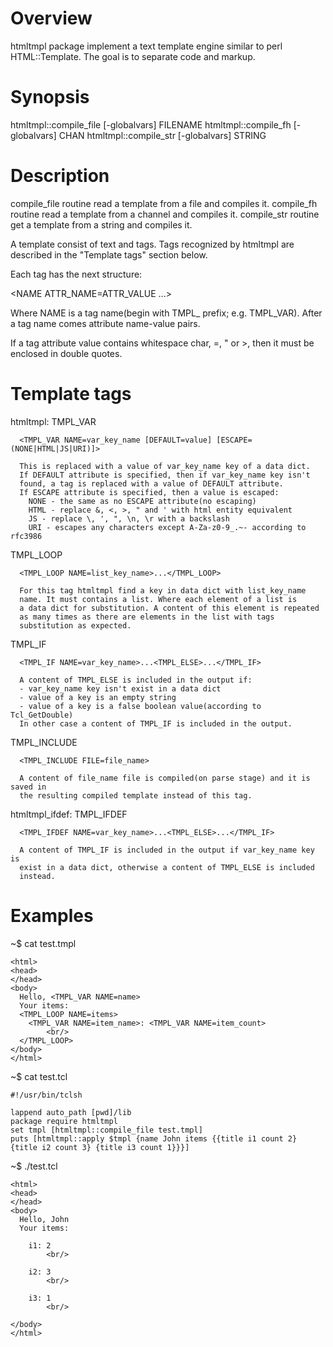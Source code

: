 Overview
=======
htmltmpl package implement a text template engine similar to perl
HTML::Template. The goal is to separate code and markup.

Synopsis
========

htmltmpl::compile_file [-globalvars] FILENAME
htmltmpl::compile_fh [-globalvars] CHAN
htmltmpl::compile_str [-globalvars] STRING

Description
===========
compile_file routine read a template from a file and compiles it.
compile_fh routine read a template from a channel and compiles it.
compile_str routine get a template from a string and compiles it.

A template consist of text and tags. Tags recognized by htmltmpl
are described in the "Template tags" section below.

Each tag has the next structure:

<NAME ATTR_NAME=ATTR_VALUE ...>

Where NAME is a tag name(begin with TMPL_ prefix; e.g. TMPL_VAR).
After a tag name comes attribute name-value pairs.

If a tag attribute value contains whitespace char, =, " or >, then
it must be enclosed in double quotes.

Template tags
=============
htmltmpl:
  TMPL_VAR

      <TMPL_VAR NAME=var_key_name [DEFAULT=value] [ESCAPE=(NONE|HTML|JS|URI)]>

      This is replaced with a value of var_key_name key of a data dict.
      If DEFAULT attribute is specified, then if var_key_name key isn't
      found, a tag is replaced with a value of DEFAULT attribute.
      If ESCAPE attribute is specified, then a value is escaped:
        NONE - the same as no ESCAPE attribute(no escaping)
        HTML - replace &, <, >, " and ' with html entity equivalent
        JS - replace \, ', ", \n, \r with a backslash
        URI - escapes any characters except A-Za-z0-9_.~- according to rfc3986

  TMPL_LOOP

      <TMPL_LOOP NAME=list_key_name>...</TMPL_LOOP>

      For this tag htmltmpl find a key in data dict with list_key_name
      name. It must contains a list. Where each element of a list is
      a data dict for substitution. A content of this element is repeated
      as many times as there are elements in the list with tags
      substitution as expected.

  TMPL_IF

      <TMPL_IF NAME=var_key_name>...<TMPL_ELSE>...</TMPL_IF>

      A content of TMPL_ELSE is included in the output if:
      - var_key_name key isn't exist in a data dict
      - value of a key is an empty string
      - value of a key is a false boolean value(according to Tcl_GetDouble)
      In other case a content of TMPL_IF is included in the output.

  TMPL_INCLUDE

      <TMPL_INCLUDE FILE=file_name>

      A content of file_name file is compiled(on parse stage) and it is saved in
      the resulting compiled template instead of this tag.

 htmltmpl_ifdef:
  TMPL_IFDEF

      <TMPL_IFDEF NAME=var_key_name>...<TMPL_ELSE>...</TMPL_IF>

      A content of TMPL_IF is included in the output if var_key_name key is
      exist in a data dict, otherwise a content of TMPL_ELSE is included
      instead.

Examples
========
~$ cat test.tmpl
```
<html>
<head>
</head>
<body>
  Hello, <TMPL_VAR NAME=name>
  Your items:
  <TMPL_LOOP NAME=items>
    <TMPL_VAR NAME=item_name>: <TMPL_VAR NAME=item_count>
        <br/>
  </TMPL_LOOP>
</body>
</html>
```
~$ cat test.tcl
```
#!/usr/bin/tclsh

lappend auto_path [pwd]/lib
package require htmltmpl
set tmpl [htmltmpl::compile_file test.tmpl]
puts [htmltmpl::apply $tmpl {name John items {{title i1 count 2} {title i2 count 3} {title i3 count 1}}}]
```
~$ ./test.tcl
```
<html>
<head>
</head>
<body>
  Hello, John
  Your items:

    i1: 2
        <br/>

    i2: 3
        <br/>

    i3: 1
        <br/>

</body>
</html>
```
